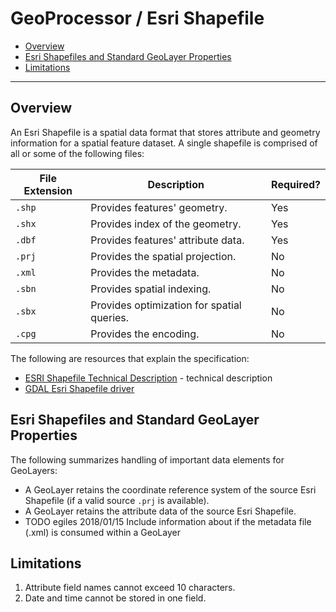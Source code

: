 # GeoProcessor / Esri Shapefile 

* [Overview](#overview)
* [Esri Shapefiles and Standard GeoLayer Properties](#esri-shapefiles-and-standard-geolayer-properties)
* [Limitations](#limitations)

----------------

## Overview ##

An Esri Shapefile is a spatial data format that stores attribute and geometry information for a spatial feature dataset. A single shapefile is comprised of all or some of the following files:

|File Extension|Description|Required?|
|----|-----|----|
|`.shp`|Provides features' geometry.|Yes|
|`.shx`|Provides index of the geometry.|Yes|
|`.dbf`|Provides features' attribute data.| Yes|
|`.prj`|Provides the spatial projection.| No|
|`.xml`|Provides the metadata.| No|
|`.sbn`|Provides spatial indexing.| No|
|`.sbx`|Provides optimization for spatial queries.|No|
|`.cpg`|Provides the encoding.|No|

The following are resources that explain the specification:

* [ESRI Shapefile Technical Description](https://www.esri.com/library/whitepapers/pdfs/shapefile.pdf) - technical description
* [GDAL Esri Shapefile driver](https://gdal.org/drivers/vector/shapefile.html#vector-shapefile)

## Esri Shapefiles and Standard GeoLayer Properties ##

The following summarizes handling of important data elements for GeoLayers:

* A GeoLayer retains the coordinate reference system of the source Esri Shapefile (if a valid source `.prj` is available). 
* A GeoLayer retains the attribute data of the source Esri Shapefile.
* TODO egiles 2018/01/15 Include information about if the metadata file (.xml) is consumed within a GeoLayer

## Limitations ##

1. Attribute field names cannot exceed 10 characters. 
2. Date and time cannot be stored in one field.
